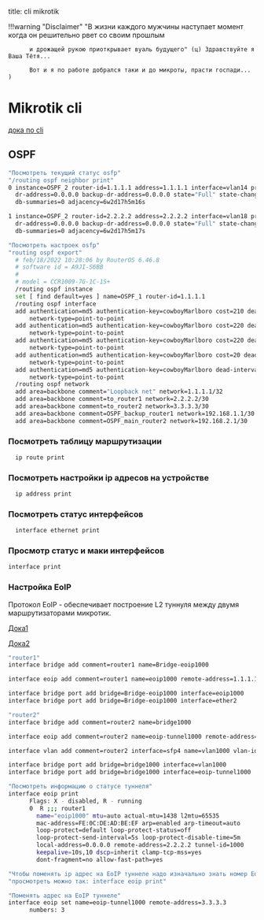 title: cli mikrotik

!!!warning "Disclaimer"
          "В жизни каждого мужчины наступает момент когда он решительно рвет со своим прошлым

          и дрожащей рукою приоткрывает вуаль будущего" (ц) Здравствуйте я Ваша Тётя...
          
          Вот и я по работе добрался таки и до микроты, прасти госпади... )

# Mikrotik cli

[дока по cli](https://jcutrer.com/howto/networking/mikrotik/show-mac-address-table)

## OSPF

```bash
"Посмотреть текущий статус osfp"
"/routing ospf neighbor print"
0 instance=OSPF_2 router-id=1.1.1.1 address=1.1.1.1 interface=vlan14 priority=128 
  dr-address=0.0.0.0 backup-dr-address=0.0.0.0 state="Full" state-changes=4 ls-retransmits=0 ls-requests=0 
  db-summaries=0 adjacency=6w2d17h5m16s 

1 instance=OSPF_2 router-id=2.2.2.2 address=2.2.2.2 interface=vlan18 priority=128 
  dr-address=0.0.0.0 backup-dr-address=0.0.0.0 state="Full" state-changes=5 ls-retransmits=0 ls-requests=0 
  db-summaries=0 adjacency=6w2d17h5m17s 

"Посмотреть настроек osfp"
"routing ospf export"         
  # feb/18/2022 10:28:06 by RouterOS 6.46.8
  # software id = A9JI-S6BB
  #
  # model = CCR1009-7G-1C-1S+
  /routing ospf instance
  set [ find default=yes ] name=OSPF_1 router-id=1.1.1.1
  /routing ospf interface
  add authentication=md5 authentication-key=cowboyMarlboro cost=210 dead-interval=12s hello-interval=3s interface=Tu1 \
      network-type=point-to-point
  add authentication=md5 authentication-key=cowboyMarlboro cost=220 dead-interval=12s disabled=yes hello-interval=3s \
      network-type=point-to-point
  add authentication=md5 authentication-key=cowboyMarlboro cost=220 dead-interval=12s hello-interval=3s interface=Tu2 \
      network-type=point-to-point
  add authentication=md5 authentication-key=cowboyMarlboro cost=20 dead-interval=12s hello-interval=3s interface=vlan14 \
      network-type=point-to-point
  add authentication=md5 authentication-key=cowboyMarlboro dead-interval=12s hello-interval=3s interface=vlan18 \
      network-type=point-to-point
  /routing ospf network
  add area=backbone comment="Loopback net" network=1.1.1.1/32
  add area=backbone comment=to_router1 network=2.2.2.2/30
  add area=backbone comment=to_router2 network=3.3.3.3/30
  add area=backbone comment=OSPF_backup_router1 network=192.168.1.1/30
  add area=backbone comment=OSPF_main_router2 network=192.168.2.1/30
```

### Посмотреть таблицу маршрутизации 
```bash
  ip route print                    
```

### Посмотреть настройки ip адресов на устройстве
```bash
  ip address print        
```

### Посмотреть статус интерфейсов
```bash
  interface ethernet print 
```
### Просмотр статус и маки интерфейсов
```bash
interface print          
```

### Настройка EoIP
      
Протокол EoIP - обеспечивает построение L2 туннуля между двумя маршрутизаторами микротик.

[Дока1](https://wiki.mikrotik.com/wiki/Manual:Interface/EoIP)

[Дока2](https://asp24.ru/mikrotik/sozdanie-domashney-seti-na-baze-ustroystv-mikrotik-chast-5-sozdanie-eoip-tunnelya/)

```bash
"router1"
interface bridge add comment=router1 name=Bridge-eoip1000

interface eoip add comment=router1 name=eoip1000 remote-address=1.1.1.1 tunnel-id=1000

interface bridge port add bridge=Bridge-eoip1000 interface=eoip1000
interface bridge port add bridge=Bridge-eoip1000 interface=ether2

"router2"
interface bridge add comment=router2 name=bridge1000

interface eoip add comment=router2 name=eoip-tunnel1000 remote-address=2.2.2.2 tunnel-id=1000

interface vlan add comment=router2 interface=sfp4 name=vlan1000 vlan-id=1000

interface bridge port add bridge=bridge1000 interface=vlan1000
interface bridge port add bridge=bridge1000 interface=eoip-tunnel1000

"Посмотреть информацию о статусе туннеля"
interface eoip print
      Flags: X - disabled, R - running 
      0  R ;;; router1
        name="eoip1000" mtu=auto actual-mtu=1438 l2mtu=65535 
        mac-address=FE:0C:DE:AD:BE:EF arp=enabled arp-timeout=auto 
        loop-protect=default loop-protect-status=off 
        loop-protect-send-interval=5s loop-protect-disable-time=5m 
        local-address=0.0.0.0 remote-address=2.2.2.2 tunnel-id=1000 
        keepalive=10s,10 dscp=inherit clamp-tcp-mss=yes 
        dont-fragment=no allow-fast-path=yes 

"Чтобы поменять ip адрес на EoIP туннеле надо изначально знать номер EoIP туннеля"
"просмотреть можно так: interface eoip print"

"Поменять адрес на EoIP туннеле"
interface eoip set name=eoip-tunnel1000 remote-address=3.3.3.3
      numbers: 3
```

